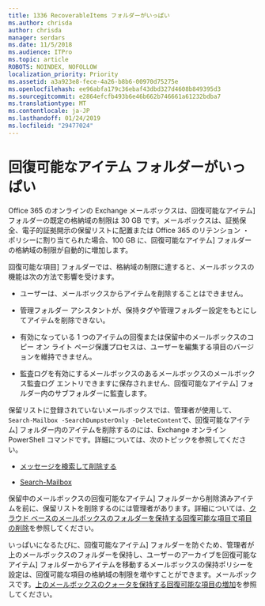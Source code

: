 ```yaml
---
title: 1336 RecoverableItems フォルダーがいっぱい
ms.author: chrisda
author: chrisda
manager: serdars
ms.date: 11/5/2018
ms.audience: ITPro
ms.topic: article
ROBOTS: NOINDEX, NOFOLLOW
localization_priority: Priority
ms.assetid: a3a923e8-fece-4a26-b8b6-00970d75275e
ms.openlocfilehash: ee96abfa179c36ebaf43dbd327d4608b849395d3
ms.sourcegitcommit: e2864efcfb493b6e46b662b746661a61232bdba7
ms.translationtype: MT
ms.contentlocale: ja-JP
ms.lasthandoff: 01/24/2019
ms.locfileid: "29477024"
---
```

# <a name="the-recoverable-items-folder-is-full"></a>回復可能なアイテム フォルダーがいっぱい

Office 365 のオンラインの Exchange メールボックスは、回復可能なアイテム] フォルダーの既定の格納域の制限は 30 GB です。メールボックスは、証拠保全、電子的証拠開示の保留リストに配置または Office 365 のリテンション ・ ポリシーに割り当てられた場合、100 GB に、回復可能なアイテム] フォルダーの格納域の制限が自動的に増加します。
  
回復可能な項目] フォルダーでは、格納域の制限に達すると、メールボックスの機能は次の方法で影響を受けます。
  
- ユーザーは、メールボックスからアイテムを削除することはできません。
    
- 管理フォルダー アシスタントが、保持タグや管理フォルダー設定をもとにしてアイテムを削除できない。
    
- 有効になっている 1 つのアイテムの回復または保留中のメールボックスのコピー オン ライト ページ保護プロセスは、ユーザーを編集する項目のバージョンを維持できません。
    
- 監査ログを有効にするメールボックスのあるメールボックスのメールボックス監査ログ エントリできますに保存されません、回復可能なアイテム] フォルダー内のサブフォルダーに監査します。
    
保留リストに登録されていないメールボックスでは、管理者が使用して、`Search-Mailbox -SearchDumpsterOnly -DeleteContent`で、回復可能なアイテム] フォルダー内のアイテムを削除するのには、Exchange オンライン PowerShell コマンドです。詳細については、次のトピックを参照してください。 
  
- [メッセージを検索して削除する](https://docs.microsoft.com/office365/securitycompliance/search-for-and-delete-messagesadmin-help)
    
- [Search-Mailbox](https://docs.microsoft.com/powershell/module/exchange/mailboxes/Search-Mailbox)
    
保留中のメールボックスの回復可能なアイテム] フォルダーから削除済みアイテムを前に、保留リストを削除するのには管理者があります。詳細については、[クラウド ベースのメールボックスのフォルダーを保持する回復可能な項目で項目の削除](https://docs.microsoft.com/en-us/office365/securitycompliance/delete-items-in-the-recoverable-items-folder-of-mailboxes-on-hold)を参照してください。
  
いっぱいになるたびに、回復可能なアイテム] フォルダーを防ぐため、管理者が上のメールボックスのフォルダーを保持し、ユーザーのアーカイブを回復可能なアイテム] フォルダーからアイテムを移動するメールボックスの保持ポリシーを設定は、回復可能な項目の格納域の制限を増やすことができます。メールボックスです。[上のメールボックスのクォータを保持する回復可能な項目の増加](https://docs.microsoft.com/office365/securitycompliance/increase-the-recoverable-quota-for-mailboxes-on-hold)を参照してください。
  

